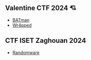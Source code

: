 ## Valentine CTF 2024 💘
- [BATman](BATman.md)
- [Wr4pped](Wr4pped.md)

## CTF ISET Zaghouan 2024
- [Randomware](Randomware.md)
